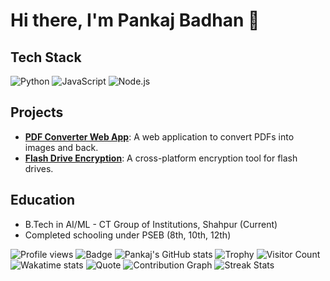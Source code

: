 # Hi there, I'm Pankaj Badhan 👋
## Tech Stack
![Python](https://img.shields.io/badge/Python-FFD43B?style=for-the-badge&logo=python&logoColor=darkgreen)
![JavaScript](https://img.shields.io/badge/JavaScript-F7DF1E?style=for-the-badge&logo=javascript&logoColor=black)
![Node.js](https://img.shields.io/badge/Node.js-339933?style=for-the-badge&logo=nodedotjs&logoColor=white)

## Projects
- **[PDF Converter Web App](https://github.com/kingbadhan/pdf-converter)**: A web application to convert PDFs into images and back.
- **[Flash Drive Encryption](https://github.com/kingbadhan/flash-drive-encryption)**: A cross-platform encryption tool for flash drives.

## Education
- B.Tech in AI/ML - CT Group of Institutions, Shahpur (Current)
- Completed schooling under PSEB (8th, 10th, 12th)

![Profile views](https://komarev.com/ghpvc/?username=kingbadhan&color=blue)
![Badge](https://img.shields.io/badge/kingbadhan-YourValue-blue)
![Pankaj's GitHub stats](https://github-readme-stats.vercel.app/api?username=kingbadhan&show_icons=true&theme=radical)
![Trophy](https://github-profile-trophy.vercel.app/?username=kingbadhan&theme=onedark)
![Visitor Count](https://visitor-badge.laobi.icu/badge?page_id=kingbadhan.kingbadhan)
![Wakatime stats](https://github-readme-stats.vercel.app/api/wakatime?username=yourusername)
![Quote](https://github-readme-quotes.herokuapp.com/quote?theme=dark)
![Contribution Graph](https://activity-graph.herokuapp.com/graph?username=yourusername&theme=react-dark)
![Streak Stats](https://github-readme-streak-stats.herokuapp.com/?user=yourusername)
